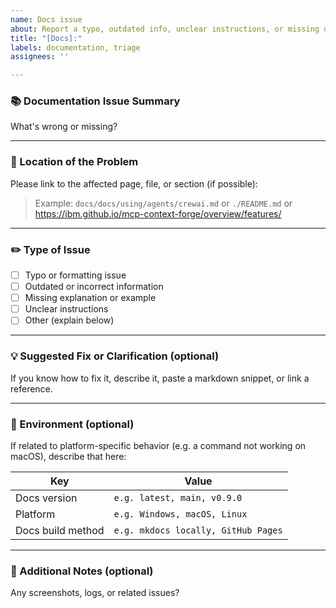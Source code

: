 ```yaml
---
name: Docs issue
about: Report a typo, outdated info, unclear instructions, or missing documentation
title: "[Docs]:"
labels: documentation, triage
assignees: ''

---
```


<!--
💡 Tip: If you're suggesting a fix, include the markdown you'd use to update the doc.
You can also preview changes locally by running:
    cd docs && make serve
This helps ensure formatting and links render correctly.
-->

### 📚 Documentation Issue Summary
What's wrong or missing?

---

### 📍 Location of the Problem
Please link to the affected page, file, or section (if possible):

> Example: `docs/docs/using/agents/crewai.md` or `./README.md`
> or https://ibm.github.io/mcp-context-forge/overview/features/

---

### ✏️ Type of Issue

- [ ] Typo or formatting issue
- [ ] Outdated or incorrect information
- [ ] Missing explanation or example
- [ ] Unclear instructions
- [ ] Other (explain below)

---

### 💡 Suggested Fix or Clarification (optional)
If you know how to fix it, describe it, paste a markdown snippet, or link a reference.

---

### 🧠 Environment (optional)
If related to platform-specific behavior (e.g. a command not working on macOS), describe that here:

| Key | Value |
|-----|-------|
| Docs version | `e.g. latest, main, v0.9.0` |
| Platform | `e.g. Windows, macOS, Linux` |
| Docs build method | `e.g. mkdocs locally, GitHub Pages` |

---

### 🧩 Additional Notes (optional)
Any screenshots, logs, or related issues?
